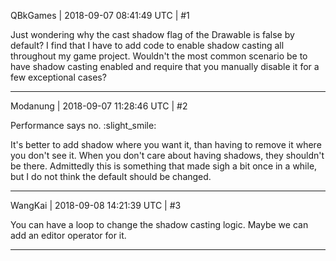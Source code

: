 QBkGames | 2018-09-07 08:41:49 UTC | #1

Just wondering why the cast shadow flag of the Drawable is false by default? I find that I have to add code to enable shadow casting all throughout my game project.
Wouldn't the most common scenario be to have shadow casting enabled and require that you manually disable it for a few exceptional cases?

-------------------------

Modanung | 2018-09-07 11:28:46 UTC | #2

Performance says no. :slight_smile:

It's better to add shadow where you want it, than having to remove it where you don't see it. When you don't care about having shadows, they shouldn't be there.
Admittedly this is something that made sigh a bit once in a while, but I do not think the default should be changed.

-------------------------

WangKai | 2018-09-08 14:21:39 UTC | #3

You can have a loop to change the shadow casting logic. Maybe we can add an editor operator for it.

-------------------------

